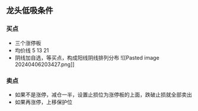## 龙头低吸条件

### 买点

- 三个涨停板
- 均价线 5 13 21 
- 阴线加自选，等买点，构成阳线阴线排列分布
![[Pasted image 20240406203427.png]]

### 卖点

- 如果不是涨停，减仓一半，设置止损位为涨停板的上面，跌破止损就全部卖出
- 如果再涨停，上移保护位


